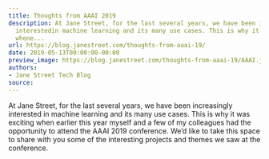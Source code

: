 ```yaml
---
title: Thoughts from AAAI 2019
description: At Jane Street, for the last several years, we have been increasingly
  interestedin machine learning and its many use cases. This is why it was exciting
  whene...
url: https://blog.janestreet.com/thoughts-from-aaai-19/
date: 2019-05-13T00:00:00-00:00
preview_image: https://blog.janestreet.com/thoughts-from-aaai-19/AAAI.jpg
authors:
- Jane Street Tech Blog
source:
---
```


<p>At Jane Street, for the last several years, we have been increasingly interested
in machine learning and its many use cases. This is why it was exciting when
earlier this year myself and a few of my colleagues had the opportunity to
attend the AAAI 2019 conference. We’d like to take this space to share with you
some of the interesting projects and themes we saw at the conference.</p>


